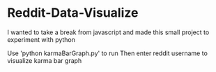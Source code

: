 # Reddit-Data-Visualize
I wanted to take a break from javascript and made this small project to experiment with python 

Use 'python karmaBarGraph.py' to run 
Then enter reddit username to visualize karma bar graph
